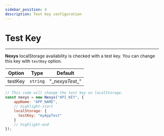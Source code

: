```yaml
---
sidebar_position: 4
description: Test key configuration
---
```


# Test Key

---

**Nexys** localStorage availability is checked with a test key. You can change this key with `testKey` option.

| Option | Type | Default |
| --- | --- | --- |
| testKey | `string` | "\__nexysTest__" |

```javascript
// This code will change the test key on localStorage.
const nexys = new Nexys("API_KEY", { 
    appName: "APP_NAME", 
    // highlight-start
    localStorage: {
      testKey: "myAppTest"
    }
    // highlight-end
});
```